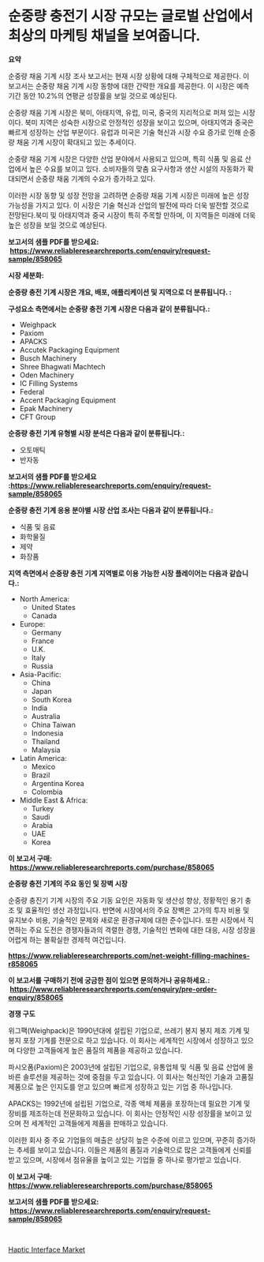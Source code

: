 <p><h1>순중량 충전기 시장 규모는 글로벌 산업에서 최상의 마케팅 채널을 보여줍니다.</h1></p><p><strong>요약</strong></p>
<p><p>순중량 채움 기계 시장 조사 보고서는 현재 시장 상황에 대해 구체적으로 제공한다. 이 보고서는 순중량 채움 기계 시장 동향에 대한 간략한 개요를 제공한다. 이 시장은 예측 기간 동안 10.2%의 연평균 성장률을 보일 것으로 예상된다.</p><p>순중량 채움 기계 시장은 북미, 아태지역, 유럽, 미국, 중국의 지리적으로 퍼져 있는 시장이다. 북미 지역은 성숙한 시장으로 안정적인 성장을 보이고 있으며, 아태지역과 중국은 빠르게 성장하는 산업 부문이다. 유럽과 미국은 기술 혁신과 시장 수요 증가로 인해 순중량 채움 기계 시장이 확대되고 있는 추세이다.</p><p>순중량 채움 기계 시장은 다양한 산업 분야에서 사용되고 있으며, 특히 식품 및 음료 산업에서 높은 수요를 보이고 있다. 소비자들의 맞춤 요구사항과 생산 시설의 자동화가 확대되면서 순중량 채움 기계의 수요가 증가하고 있다.</p><p>이러한 시장 동향 및 성장 전망을 고려하면 순중량 채움 기계 시장은 미래에 높은 성장 가능성을 가지고 있다. 이 시장은 기술 혁신과 산업의 발전에 따라 더욱 발전할 것으로 전망된다.북미 및 아태지역과 중국 시장이 특히 주목할 만하며, 이 지역들은 미래에 더욱 높은 성장을 보일 것으로 예상된다.</p></p>
<p><strong>보고서의 샘플 PDF를 받으세요: &nbsp;<a href="https://www.reliableresearchreports.com/enquiry/request-sample/858065">https://www.reliableresearchreports.com/enquiry/request-sample/858065</a></strong></p>
<p><strong>시장 세분화:</strong></p>
<p><strong> 순중량 충전 기계 시장은 개요, 배포, 애플리케이션 및 지역으로 더 분류됩니다. :</strong></p>
<p><strong>구성요소 측면에서는 순중량 충전 기계 시장은 다음과 같이 분류됩니다.:</strong></p>
<p><ul><li>Weighpack</li><li>Paxiom</li><li>APACKS</li><li>Accutek Packaging Equipment</li><li>Busch Machinery</li><li>Shree Bhagwati Machtech</li><li>Oden Machinery</li><li>IC Filling Systems</li><li>Federal</li><li>Accent Packaging Equipment</li><li>Epak Machinery</li><li>CFT Group</li></ul></p>
<p><strong> 순중량 충전 기계 유형별 시장 분석은 다음과 같이 분류됩니다.:</strong></p>
<p><ul><li>오토매틱</li><li>반자동</li></ul></p>
<p><strong>보고서의 샘플 PDF를 받으세요 :<a href="https://www.reliableresearchreports.com/enquiry/request-sample/858065">https://www.reliableresearchreports.com/enquiry/request-sample/858065</a></strong></p>
<p><strong> 순중량 충전 기계 응용 분야별 시장 산업 조사는 다음과 같이 분류됩니다.:</strong></p>
<p><ul><li>식품 및 음료</li><li>화학물질</li><li>제약</li><li>화장품</li></ul></p>
<p><strong>지역 측면에서 순중량 충전 기계 지역별로 이용 가능한 시장 플레이어는 다음과 같습니다.:</strong></p>
<p><ul>
    <li>
        North America:
        <ul>
            <li>United States</li>
            <li>Canada</li>
        </ul>
    </li>
    <li>
        Europe:
        <ul>
            <li>Germany</li>
            <li>France</li>
            <li>U.K.</li>
            <li>Italy</li>
            <li>Russia</li>
        </ul>
    </li>
    <li>
        Asia-Pacific:
        <ul>
            <li>China</li>
            <li>Japan</li>
            <li>South Korea</li>
            <li>India</li>
            <li>Australia</li>
            <li>China Taiwan</li>
            <li>Indonesia</li>
            <li>Thailand</li>
            <li>Malaysia</li>
        </ul>
    </li>
    <li>
        Latin America:
        <ul>
            <li>Mexico</li>
            <li>Brazil</li>
            <li>Argentina Korea</li>
            <li>Colombia</li>
        </ul>
    </li>
    <li>
        Middle East & Africa:
        <ul>
            <li>Turkey</li>
            <li>Saudi</li>
            <li>Arabia</li>
            <li>UAE</li>
            <li>Korea</li>
        </ul>
    </li>
    </ul></p>
<p><strong>이 보고서 구매: &nbsp;<a href="https://www.reliableresearchreports.com/purchase/858065">https://www.reliableresearchreports.com/purchase/858065</a></strong></p>
<p><strong>순중량 충전 기계의 주요 동인 및 장벽 시장</strong></p>
<p><p>순중량 충진기 기계 시장의 주요 기동 요인은 자동화 및 생산성 향상, 정황적인 용기 충조 및 효율적인 생산 과정입니다. 반면에 시장에서의 주요 장벽은 고가의 투자 비용 및 유지보수 비용, 기술적인 문제와 새로운 환경규제에 대한 준수입니다. 또한 시장에서 직면하는 주요 도전은 경쟁자들과의 격렬한 경쟁, 기술적인 변화에 대한 대응, 시장 성장을 어렵게 하는 불확실한 경제적 여건입니다.</p></p>
<p><strong><a href="https://www.reliableresearchreports.com/net-weight-filling-machines-r858065">https://www.reliableresearchreports.com/net-weight-filling-machines-r858065</a></strong></p>
<p><strong>이 보고서를 구매하기 전에 궁금한 점이 있으면 문의하거나 공유하세요.: &nbsp;<a href="https://www.reliableresearchreports.com/enquiry/pre-order-enquiry/858065">https://www.reliableresearchreports.com/enquiry/pre-order-enquiry/858065</a></strong></p>
<p><strong>경쟁 구도</strong></p>
<p><p>위그팩(Weighpack)은 1990년대에 설립된 기업으로, 쓰레기 봉지 봉지 제조 기계 및 봉지 포장 기계를 전문으로 하고 있습니다. 이 회사는 세계적인 시장에서 성장하고 있으며 다양한 고객들에게 높은 품질의 제품을 제공하고 있습니다.</p><p>파시오폼(Paxiom)은 2003년에 설립된 기업으로, 유통업체 및 식품 및 음료 산업에 올바른 솔루션을 제공하는 것에 중점을 두고 있습니다. 이 회사는 혁신적인 기술과 고품질 제품으로 높은 인지도를 얻고 있으며 빠르게 성장하고 있는 기업 중 하나입니다.</p><p>APACKS는 1992년에 설립된 기업으로, 각종 액체 제품을 포장하는데 필요한 기계 및 장비를 제조하는데 전문화하고 있습니다. 이 회사는 안정적인 시장 성장률을 보이고 있으며 전 세계적인 고객들에게 제품을 판매하고 있습니다.</p><p>이러한 회사 중 주요 기업들의 매출은 상당히 높은 수준에 이르고 있으며, 꾸준히 증가하는 추세를 보이고 있습니다. 이들은 제품의 품질과 기술력으로 많은 고객들에게 신뢰를 받고 있으며, 시장에서 점유율을 높이고 있는 기업들 중 하나로 평가받고 있습니다.</p></p>
<p><strong>이 보고서 구매: &nbsp; <a href="https://www.reliableresearchreports.com/purchase/858065">https://www.reliableresearchreports.com/purchase/858065</a></strong></p>
<p><strong>보고서의 샘플 PDF를 받으세요: &nbsp;<a href="https://www.reliableresearchreports.com/enquiry/request-sample/858065">https://www.reliableresearchreports.com/enquiry/request-sample/858065</a></strong><strong></strong></p>
<p>&nbsp;</p>
<p><p><a href="https://meowing-canidae-761.notion.site/Haptic-Interface-Market-Size-Reveals-the-Best-Marketing-Channels-In-Global-Industry-d5854eceea9b405f8db450e45e82d594">Haptic Interface Market</a></p></p>